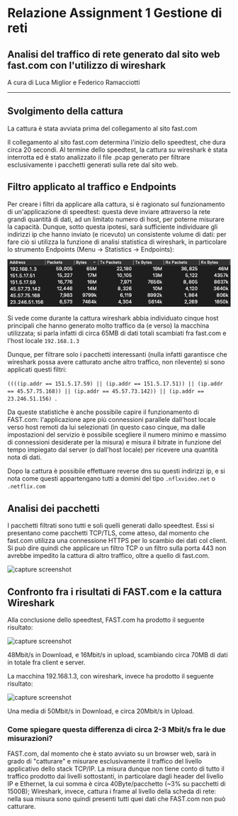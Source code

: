 # Relazione Assignment 1 Gestione di reti

## Analisi del traffico di rete generato dal sito web fast.com con l'utilizzo di wireshark
A cura di Luca Miglior e Federico Ramacciotti

---
## Svolgimento della cattura
La cattura è stata avviata prima del collegamento al sito fast.com  

Il collegamento al sito fast.com determina l'inizio dello speedtest, che dura circa 20 secondi. Al termine dello speedtest, la cattura su wireshark è stata interrotta ed è stato analizzato il file .pcap generato per filtrare esclusivamente i pacchetti generati sulla rete dal sito web.

## Filtro applicato al traffico e Endpoints
Per creare i filtri da applicare alla cattura, si è ragionato sul funzionamento di un'applicazione di speedtest: questa deve inviare attraverso la rete grandi quantità di dati, ad un limitato numero di host, per poterne misurare la capacità.
Dunque, sotto questa ipotesi, sarà sufficiente individuare gli indirizzi ip che hanno inviato (e ricevuto) un consistente volume di dati: per fare ciò si utilizza la funzione di analisi statistica di wireshark, in particolare lo strumento Endpoints (Menu -> Statistics -> Endpoints):

![capture screenshot](./img/endpoints.png) 

Si vede come durante la cattura wireshark abbia individuato cinque host principali che hanno generato molto traffico da (e verso) la macchina utilizzata; si parla infatti di circa 65MB di dati totali scambiati fra fast.com e l'host locale ```192.168.1.3```

Dunque, per filtrare solo i pacchetti interessanti (nulla infatti garantisce che wireshark possa avere catturato anche altro traffico, non rilevente) si sono applicati questi filtri:  

 ```((((ip.addr == 151.5.17.59) || (ip.addr == 151.5.17.51)) || (ip.addr == 45.57.75.168)) || (ip.addr == 45.57.73.142)) || (ip.addr == 23.246.51.156) ```.


Da queste statistiche è anche possibile capire il funzionamento di FAST.com: l'applicazione apre più connessioni parallele dall'host locale verso host remoti da lui selezionati (in questo caso cinque, ma dalle impostazioni del servizio è possibile scegliere il numero minimo e massimo di connessioni desiderate per la misura) e misura il bitrate in funzione del tempo impiegato dal server (o dall'host locale) per ricevere una quantità nota di dati.  


Dopo la cattura è possibile effettuare reverse dns su questi indirizzi ip, e si nota come questi appartengano tutti a domini del tipo ```.nflxvideo.net``` o ```.netflix.com```

## Analisi dei pacchetti

I pacchetti filtrati sono tutti e soli quelli generati dallo speedtest. Essi si presentano come pacchetti TCP/TLS, come atteso, dal momento che fast.com utilizza una connessione HTTPS per lo scambio dei dati col client. Si può dire quindi che applicare un filtro TCP o un filtro sulla porta 443 non avrebbe impedito la cattura di altro traffico, oltre a quello di fast.com.

![capture screenshot](./img/wshark.png) 

## Confronto fra i risultati di FAST.com e la cattura Wireshark

Alla conclusione dello speedtest, FAST.com ha prodotto il seguente risultato:

![capture screenshot](./img/fast.png)

48Mbit/s in Download, e 16Mbit/s in upload, scambiando circa 70MB di dati in totale fra client e server.

La macchina 192.168.1.3, con wireshark, invece ha prodotto il seguente risultato:

![capture screenshot](./img/cattura_filtered.png)

Una media di 50Mbit/s in Download, e circa 20Mbit/s in Upload.

### Come spiegare questa differenza di circa 2-3 Mbit/s fra le due misurazioni?

FAST.com, dal momento che è stato avviato su un browser web, sarà in grado di "catturare" e misurare esclusivamente il traffico del livello applicativo dello stack TCP/IP. 
La misura dunque non tiene conto di tutto il traffico prodotto dai livelli sottostanti, in particolare dagli header del livello IP e Ethernet, la cui somma è circa 40Byte/pacchetto (~3% su pacchetti di 1500B);
Wireshark, invece, cattura i frame al livello della scheda di rete: nella sua misura sono quindi presenti tutti quei dati che FAST.com non può catturare.
